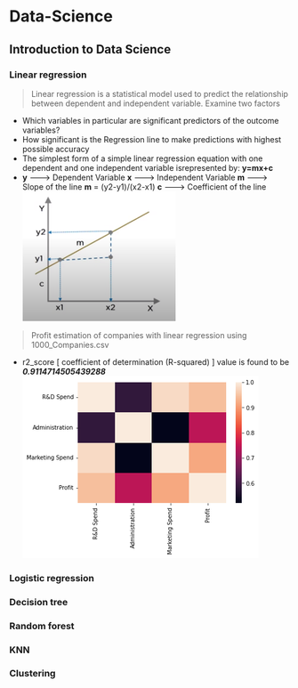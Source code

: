 # Data-Science
## Introduction to Data Science
### Linear regression
> Linear regression is a statistical model used to predict the relationship between dependent and independent variable.
> Examine two factors
  - Which variables in particular are significant predictors of the outcome variables?
  - How significant is the Regression line to make predictions with highest possible accuracy
  - The simplest form of a simple linear regression equation with one dependent and one independent variable isrepresented by:
    **y=mx+c**
  - **y** ---> Dependent Variable
    **x** ---> Independent Variable
    **m** ---> Slope of the line 
    **m** = (y2-y1)/(x2-x1)
    **c** ---> Coefficient of the line
![Linear Regression](/images/regression.png)  
> Profit estimation of companies with linear regression using 1000_Companies.csv
  - r2_score [ coefficient of determination (R-squared) ] value is found to be ***0.9114714505439288***
![Correlation matrix](/images/heatmap.png)
### Logistic regression
### Decision tree
### Random forest
### KNN
### Clustering
